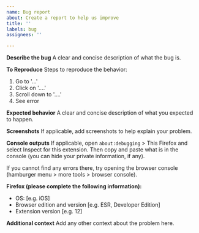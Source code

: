 ```yaml
---
name: Bug report
about: Create a report to help us improve
title: ''
labels: bug
assignees: ''

---
```


**Describe the bug**
A clear and concise description of what the bug is.

**To Reproduce**
Steps to reproduce the behavior:
1. Go to '...'
2. Click on '....'
3. Scroll down to '....'
4. See error

**Expected behavior**
A clear and concise description of what you expected to happen.

**Screenshots**
If applicable, add screenshots to help explain your problem.

**Console outputs**
If applicable, open `about:debugging` > This Firefox and select Inspect for this extension. Then copy and paste what is in the console (you can hide your private information, if any).

If you cannot find any errors there, try opening the browser console (hamburger menu > more tools > browser console).

**Firefox (please complete the following information):**
 - OS: [e.g. iOS]
 - Browser edition and version [e.g. ESR, Developer Edition]
 - Extension version [e.g. 12]

**Additional context**
Add any other context about the problem here.
